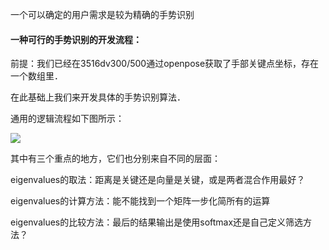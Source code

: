 一个可以确定的用户需求是较为精确的手势识别

#### 一种可行的手势识别的开发流程：

前提：我们已经在3516dv300/500通过openpose获取了手部关键点坐标，存在一个数组里．

在此基础上我们来开发具体的手势识别算法．

通用的逻辑流程如下图所示：

![](yuewenjun/handpose_recognize/pic/Screenshot_from_2019-06-28_11-13-29.png)

其中有三个重点的地方，它们也分别来自不同的层面：

eigenvalues的取法：距离是关键还是向量是关键，或是两者混合作用最好？

eigenvalues的计算方法：能不能找到一个矩阵一步化简所有的运算

eigenvalues的比较方法：最后的结果输出是使用softmax还是自己定义筛选方法？